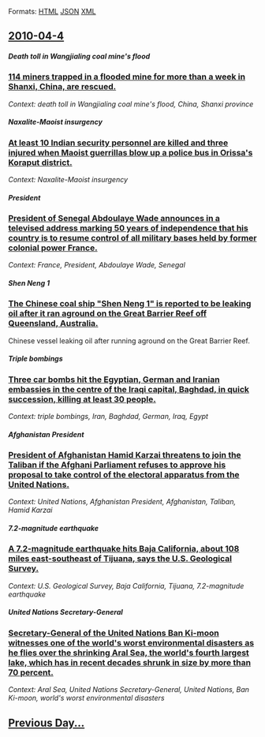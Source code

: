 
Formats: [HTML](2010/04/4/index.html)  [JSON](2010/04/4/index.json)  [XML](2010/04/4/index.xml)  

## [2010-04-4](/news/2010/04/4/index.md)

##### Death toll in Wangjialing coal mine's flood
### [114 miners trapped in a flooded mine for more than a week in Shanxi, China, are rescued. ](/news/2010/04/4/114-miners-trapped-in-a-flooded-mine-for-more-than-a-week-in-shanxi-china-are-rescued.md)
_Context: death toll in Wangjialing coal mine's flood, China, Shanxi province_

##### Naxalite-Maoist insurgency
### [At least 10 Indian security personnel are killed and three injured when Maoist guerrillas blow up a police bus in Orissa's Koraput district. ](/news/2010/04/4/at-least-10-indian-security-personnel-are-killed-and-three-injured-when-maoist-guerrillas-blow-up-a-police-bus-in-orissa-s-koraput-district.md)
_Context: Naxalite-Maoist insurgency_

##### President
### [President of Senegal Abdoulaye Wade announces in a televised address marking 50 years of independence that his country is to resume control of all military bases held by former colonial power France. ](/news/2010/04/4/president-of-senegal-abdoulaye-wade-announces-in-a-televised-address-marking-50-years-of-independence-that-his-country-is-to-resume-control.md)
_Context: France, President, Abdoulaye Wade, Senegal_

##### Shen Neng 1
### [The Chinese coal ship "Shen Neng 1" is reported to be leaking oil after it ran aground on the Great Barrier Reef off Queensland, Australia. ](/news/2010/04/4/the-chinese-coal-ship-shen-neng-1-is-reported-to-be-leaking-oil-after-it-ran-aground-on-the-great-barrier-reef-off-queensland-australia.md)
Chinese vessel leaking oil after running aground on the Great Barrier Reef.

##### Triple bombings
### [Three car bombs hit the Egyptian, German and Iranian embassies in the centre of the Iraqi capital, Baghdad, in quick succession, killing at least 30 people. ](/news/2010/04/4/three-car-bombs-hit-the-egyptian-german-and-iranian-embassies-in-the-centre-of-the-iraqi-capital-baghdad-in-quick-succession-killing-at.md)
_Context: triple bombings, Iran, Baghdad, German, Iraq, Egypt_

##### Afghanistan President
### [President of Afghanistan Hamid Karzai threatens to join the Taliban if the Afghani Parliament refuses to approve his proposal to take control of the electoral apparatus from the United Nations. ](/news/2010/04/4/president-of-afghanistan-hamid-karzai-threatens-to-join-the-taliban-if-the-afghani-parliament-refuses-to-approve-his-proposal-to-take-contro.md)
_Context: United Nations, Afghanistan President, Afghanistan, Taliban, Hamid Karzai_

##### 7.2-magnitude earthquake
### [A 7.2-magnitude earthquake hits Baja California, about 108 miles east-southeast of Tijuana, says the U.S. Geological Survey. ](/news/2010/04/4/a-7-2-magnitude-earthquake-hits-baja-california-about-108-miles-east-southeast-of-tijuana-says-the-u-s-geological-survey.md)
_Context: U.S. Geological Survey, Baja California, Tijuana, 7.2-magnitude earthquake_

##### United Nations Secretary-General
### [Secretary-General of the United Nations Ban Ki-moon witnesses one of the world's worst environmental disasters as he flies over the shrinking Aral Sea, the world's fourth largest lake, which has in recent decades shrunk in size by more than 70 percent. ](/news/2010/04/4/secretary-general-of-the-united-nations-ban-ki-moon-witnesses-one-of-the-world-s-worst-environmental-disasters-as-he-flies-over-the-shrinkin.md)
_Context: Aral Sea, United Nations Secretary-General, United Nations, Ban Ki-moon, world's worst environmental disasters_

## [Previous Day...](/news/2010/04/3/index.md)

